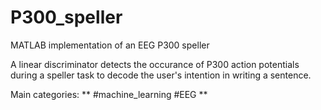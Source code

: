 # P300_speller
MATLAB implementation of an EEG P300 speller

A linear discriminator detects the occurance of P300 action potentials during a speller task to decode the user's intention in writing a sentence.

Main categories: ** #machine_learning #EEG **
